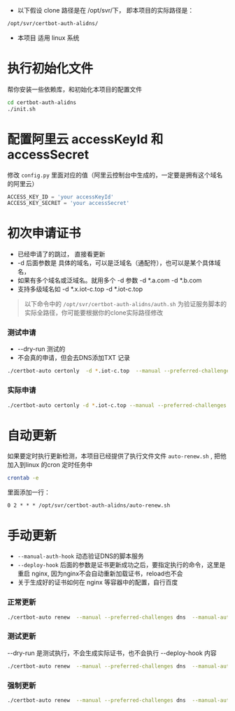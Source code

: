 - 以下假设 clone 路径是在 /opt/svr/下，
即本项目的实际路径是：
```bash
/opt/svr/certbot-auth-alidns/
```
- 本项目 适用 linux 系统
# 执行初始化文件
帮你安装一些依赖库，和初始化本项目的配置文件
```bash
cd certbot-auth-alidns
./init.sh
```

# 配置阿里云 accessKeyId 和 accessSecret
修改 `config.py` 里面对应的值（阿里云控制台中生成的，一定要是拥有这个域名的阿里云）
```python
ACCESS_KEY_ID = 'your accessKeyId'
ACCESS_KEY_SECRET = 'your accessSecret'
```

# 初次申请证书
- 已经申请了的跳过， 直接看更新
- -d 后面参数是 具体的域名，可以是泛域名（通配符），也可以是某个具体域名，
- 如果有多个域名或泛域名。就用多个 -d 参数 -d *.a.com -d *.b.com
- 支持多级域名如 -d *.x.iot-c.top -d *.iot-c.top 

> 以下命令中的 `/opt/svr/certbot-auth-alidns/auth.sh` 为验证服务脚本的实际全路径，你可能要根据你的clone实际路径修改

### 测试申请
- --dry-run 测试的
- 不会真的申请，但会去DNS添加TXT 记录
```bash
./certbot-auto certonly  -d *.iot-c.top  --manual --preferred-challenges dns  --manual-auth-hook /opt/svr/certbot-auth-alidns/auth.sh --dry-run

```

### 实际申请
```bash
./certbot-auto certonly -d *.iot-c.top --manual --preferred-challenges dns  --manual-auth-hook /opt/svr/certbot-auth-alidns/auth.sh
```

# 自动更新
如果要定时执行更新检测，本项目已经提供了执行文件文件 `auto-renew.sh` ,
把他加入到linux 的cron 定时任务中

```bash
crontab -e
```
里面添加一行：
```cron
0 2 * * * /opt/svr/certbot-auth-alidns/auto-renew.sh
```


# 手动更新
- `--manual-auth-hook` 动态验证DNS的脚本服务
- `--deploy-hook` 后面的参数是证书更新成功之后，要指定执行的命令，这里是重启 nginx, 因为nginx不会自动重新加载证书，reload也不会
- 关于生成好的证书如何在 nginx 等容器中的配置，自行百度

### 正常更新
```bash
./certbot-auto renew  --manual --preferred-challenges dns  --manual-auth-hook /opt/svr/certbot-auth-alidns/auth.sh --deploy-hook "/usr/bin/systemctl restart nginx"
```

### 测试更新
--dry-run 是测试执行，不会生成实际证书，也不会执行 --deploy-hook 内容
```bash
./certbot-auto renew  --manual --preferred-challenges dns  --manual-auth-hook /opt/svr/certbot-auth-alidns/auth.sh --deploy-hook "/usr/bin/systemctl restart nginx" --dry-run
```

### 强制更新
```bash
./certbot-auto renew  --manual --preferred-challenges dns  --manual-auth-hook /opt/svr/certbot-auth-alidns/auth.sh --deploy-hook "/usr/bin/systemctl restart nginx" --force-renewal
```



